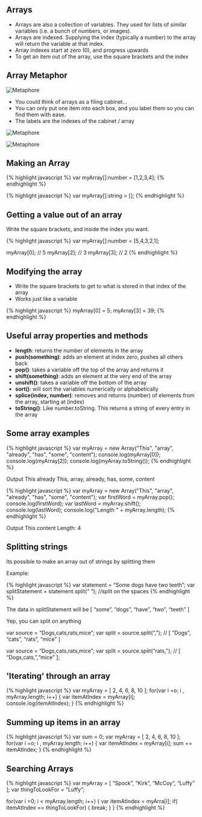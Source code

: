 
Arrays
-------------------

- Arrays are also a collection of variables. They used for lists of similar variables (i.e. a bunch of numbers, or images).
- Arrays are indexed. Supplying the index (typically a number) to the array will return the variable at that index.
- Array indexes start at zero (0), and progress upwards
- To get an item out of the array, use the square brackets and the index

Array Metaphor
-------------------

![Metaphore](img/cabinet.png)

- You could think of arrays as a filing cabinet…
- You can only put one item into each box, and you label them so you can find them with ease.
- The labels are the indexes of the cabinet / array

![Metaphore](img/array_drawing.png)

![Metaphore](img/array_drawing_2.png)


Making an Array
---------------------

{% highlight javascript %}
var myArray[]:number = [1,2,3,4];
{% endhighlight %}

{% highlight javascript %}
var myArray[]:string = [];
{% endhighlight %}


Getting a value out of an array
-----------------------


Write the square brackets, and inside the index you want.

{% highlight javascript %}
var myArray[]:number = [5,4,3,2,1];

myArray[0]; // 5
myArray[2]; // 3
myArray[3]; // 2
{% endhighlight %}


Modifying the array
-------------------------


- Write the square brackets to get to what is stored in that index of the array
- Works just like a variable

{% highlight javascript %}
myArray[0] = 5;
myArray[3] = 39;
{% endhighlight %}

Useful array properties and methods
--------------------------

- **length**: returns the number of elements in the array
- **push(something)**: adds an element at index zero, pushes all others back
- **pop()**: takes a variable off the top of the array and returns it
- **shift(something)**: adds an element at the very end of the array
- **unshift()**: takes a variable off the bottom of the array
- **sort()**: will sort the variables numerically or alphabetically
- **splice(index, number)**: removes and returns (number) of elements from the array, starting at (index)
- **toString()**: Like number.toString. This returns a string of every entry in the array

Some array examples
---------------------------------

{% highlight javascript %}
var myArray = new Array("This", "array", "already", "has", "some", "content"); 
console.log(myArray[0]); 
console.log(myArray[2]); 
console.log(myArray.toString());
{% endhighlight %}

Output
This 
already 
This, array, already, has, some, content

{% highlight javascript %}
var myArray = new Array("This", "array", "already", "has", "some", "content");
var firstWord = myArray.pop(); 
console.log(firstWord); 
var lastWord = myArray.shift();
console.log(lastWord); 
console.log("Length " + myArray.length);
{% endhighlight %}

Output
This 
content 
Length: 4


Splitting strings
------------------------------

Its possible to make an array out of strings by splitting  them

Example:

{% highlight javascript %}
var statement = “Some dogs have two teeth”;
var splitStatement = statement.split(“ “); //split on the spaces
{% endhighlight %}

The data in splitStatement will be
[ “some”, “dogs”, “have”, “two”, “teeth” ]


Yep, you can split on anything

var source = “Dogs,cats,rats,mice”;
var split = source.split(“,”); // [ “Dogs”, “cats”, “rats”, “mice” ]

var source = “Dogs,cats,rats,mice”;
var split = source.split(“rats,”); // [ “Dogs,cats,”,“mice” ];


'Iterating' through an array
----------------------------------

{% highlight javascript %}
var myArray = [ 2, 4, 6, 8, 10 ];
for(var i =o; i , myArray.length; i++) {
	var itemAtIndex = myArray[i];
	console.log(itemAtIndex);
}
{% endhighlight %}

Summing up items in an array
-------------------------------------

{% highlight javascript %}
var sum = 0;
var myArray = [ 2, 4, 6, 8, 10 ];
for(var i =o; i , myArray.length; i++) {
	var itemAtIndex = myArray[i];
	sum += itemAtIndex;
}
{% endhighlight %}

Searching Arrays
----------------------------------------


{% highlight javascript %}
var myArray = [ “Spock”, “Kirk”, “McCoy”, “Luffy” ];
var thingToLookFor = “Luffy”;

for(var i =0; i < myArray.length; i++) {
	var itemAtIndex = myArra[i];
	if( itemAtIndex == thingToLookFor) {
		break;
	}
}
{% endhighlight %}
